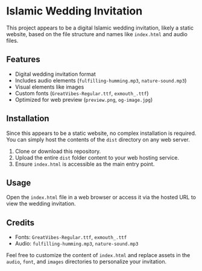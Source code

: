 # Islamic Wedding Invitation

This project appears to be a digital Islamic wedding invitation, likely a static website, based on the file structure and names like `index.html` and audio files.

## Features

- Digital wedding invitation format
- Includes audio elements (`fulfilling-humming.mp3`, `nature-sound.mp3`)
- Visual elements like images
- Custom fonts (`GreatVibes-Regular.ttf`, `exmouth_.ttf`)
- Optimized for web preview (`preview.png`, `og-image.jpg`)

## Installation

Since this appears to be a static website, no complex installation is required. You can simply host the contents of the `dist` directory on any web server.

1. Clone or download this repository.
2. Upload the entire `dist` folder content to your web hosting service.
3. Ensure `index.html` is accessible as the main entry point.

## Usage

Open the `index.html` file in a web browser or access it via the hosted URL to view the wedding invitation.

## Credits

- Fonts: `GreatVibes-Regular.ttf`, `exmouth_.ttf`
- Audio: `fulfilling-humming.mp3`, `nature-sound.mp3`


Feel free to customize the content of `index.html` and replace assets in the `audio`, `font`, and `images` directories to personalize your invitation.
